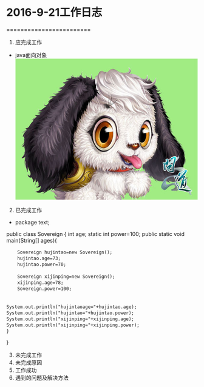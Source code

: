 # 2016-9-21工作日志
========================

1. 应完成工作
 * java面向对象
![1](20110518135304a0935.jpg)
2. 已完成工作
 * package text;

public class Sovereign {
	int age;
	static int power=100;
	public static void main(String[] ages){
		
		Sovereign hujintao=new Sovereign();
		hujintao.age=73;
		hujintao.power=70;
		
		Sovereign xijinping=new Sovereign();
		xijinping.age=78;
		Sovereign.power=100;
		
	
	System.out.println("hujintaoage="+hujintao.age);
	System.out.println("hujintao="+hujintao.power);
	System.out.println("xijinping="+xijinping.age);
	System.out.println("xijinping="+xijinping.power);
	}
}

3. 未完成工作
4. 未完成原因
5. 工作成功
6. 遇到的问题及解决方法
